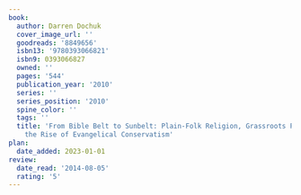 ```yaml
---
book:
  author: Darren Dochuk
  cover_image_url: ''
  goodreads: '8849656'
  isbn13: '9780393066821'
  isbn9: 0393066827
  owned: ''
  pages: '544'
  publication_year: '2010'
  series: ''
  series_position: '2010'
  spine_color: ''
  tags: ''
  title: 'From Bible Belt to Sunbelt: Plain-Folk Religion, Grassroots Politics, and
    the Rise of Evangelical Conservatism'
plan:
  date_added: 2023-01-01
review:
  date_read: '2014-08-05'
  rating: '5'
---
```

